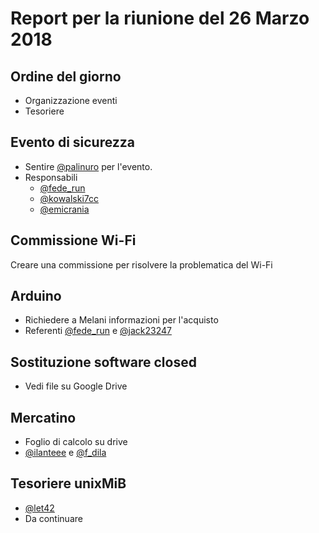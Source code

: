 # Report per la riunione del 26 Marzo 2018

## Ordine del giorno

- Organizzazione eventi
- Tesoriere

## Evento di sicurezza

- Sentire [@palinuro](https://t.me/palinuro) per l'evento.
- Responsabili
  - [@fede_run](https://t.me/fede_run)
  - [@kowalski7cc](https://t.me/kowalski7cc)
  - [@emicrania](https://t.me/emicrania)

## Commissione Wi-Fi

Creare una commissione per risolvere la problematica del Wi-Fi

## Arduino

- Richiedere a Melani informazioni per l'acquisto
- Referenti [@fede_run](https://t.me/fede_run) e [@jack23247](https://t.me/jack23247)

## Sostituzione software closed

- Vedi file su Google Drive

## Mercatino

- Foglio di calcolo su drive
- [@ilanteee](https://t.me/ilanteee) e [@f_dila](https://t.me/f_dila)

## Tesoriere unixMiB

- [@let42](https://t.me/let42)
- Da continuare